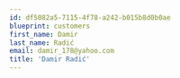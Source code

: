 ```yaml
---
id: df5082a5-7115-4f78-a242-b015b8d0b0ae
blueprint: customers
first_name: Damir
last_name: Radić
email: damir_178@yahoo.com
title: 'Damir Radić'
---
```

